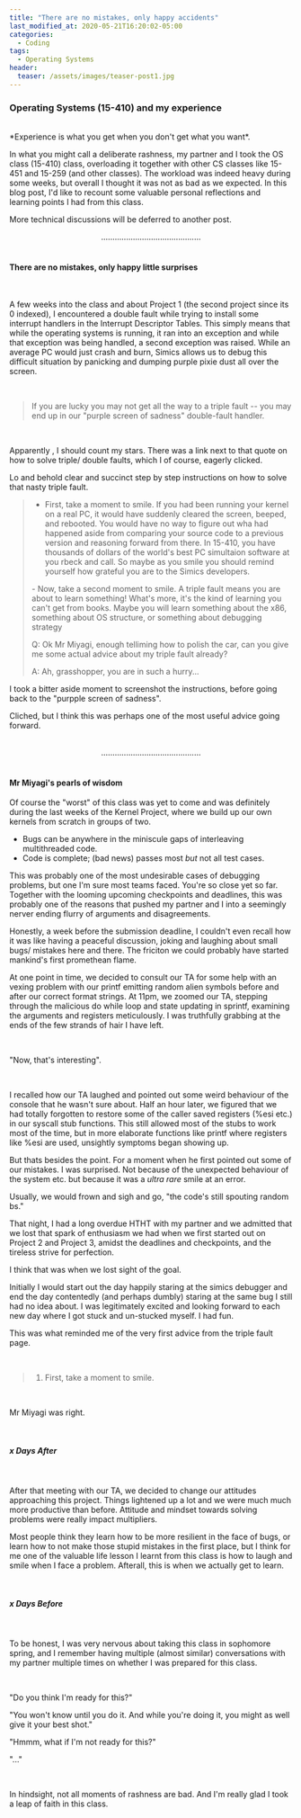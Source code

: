 ```yaml
---
title: "There are no mistakes, only happy accidents"
last_modified_at: 2020-05-21T16:20:02-05:00
categories:
  - Coding
tags:
  - Operating Systems
header:
  teaser: /assets/images/teaser-post1.jpg
---
```


### Operating Systems (15-410) and my experience 

<br>
*Experience is what you get when you don't get what you want*.
<br>

In what you might call a deliberate rashness, my partner and I took the OS class (15-410) class, overloading it together with other CS classes like 15-451 and 15-259 (and other classes). The workload was indeed heavy during some weeks, but overall I thought it was not as bad as we expected. In this blog post, I'd like to recount some valuable personal reflections and learning points I had from this class.

More technical discussions will be deferred to another post.

<center>............................................</center>


<br>

#### There are no mistakes, only happy little surprises

<br>

A few weeks into the class and about Project 1 (the second project since its 0 indexed), I encountered a double fault while trying to install some interrupt handlers in the Interrupt Descriptor Tables. This simply means that while the operating systems is running, it ran into an exception and while that exception was being handled, a second exception was raised. While an average PC would just crash and burn, Simics allows us to debug this difficult situation by panicking and dumping purple pixie dust all over the screen.


<br/>

> If you are lucky you may not get all the way to a triple fault -- you may end up in our "purple screen of sadness" double-fault handler. 

<br>


Apparently , I should count my stars. There was a link next to that quote on how to solve triple/ double faults, which I of course, eagerly clicked. 

Lo and behold clear and succinct step by step instructions on how to solve that nasty triple fault.


>- First, take a moment to smile. If you had been running your kernel on a real PC, it would have suddenly cleared the screen, beeped, and rebooted. You would have no way to figure out wha had happened aside from comparing your source code to a previous version and reasoning forward from there. In 15-410, you have thousands of dollars of the world's best PC simultaion software at you rbeck and call. So maybe as you smile you should remind yourself how grateful you are to the Simics developers. 
> <p></p> 
>-  Now, take a second moment to smile. A triple fault means you are about to learn something! What's more, it's the kind of learning you can't get from books. Maybe you will learn something about the x86, something about OS structure, or something about debugging strategy 
> <p></p> 
>Q: Ok Mr Miyagi, enough telliming how to polish the car, can you give me some actual advice about my triple fault already?
> <p></p>
>A: Ah, grasshopper, you are in such a hurry...
><br>

I took a bitter aside moment to screenshot the instructions, before going back to the "purpple screen of sadness". 

Cliched, but I think this was perhaps one of the most useful advice going forward.


<br>

<center>............................................</center>

<br>

#### Mr Miyagi's pearls of wisdom

Of course the "worst" of this class was yet to come and was definitely during the last weeks of the Kernel Project, where we build up our own kernels from scratch in groups of two. 

- Bugs can be anywhere in the miniscule gaps of interleaving multithreaded code.
- Code is complete; (bad news) passes most *but* not all test cases. 

This was probably one of the most undesirable cases of debugging problems, but one I'm sure most teams faced. You're so close yet so far. Together with the looming upcoming checkpoints and deadlines, this was probably one of the reasons that pushed my partner and I into a seemingly nerver ending flurry of arguments and disagreements. 

Honestly, a week before the submission deadline, I couldn't even recall how it was like having a peaceful discussion, joking and laughing about small bugs/ mistakes here and there. The friciton we could probably have started mankind's first promethean flame. 

At one point in time, we decided to consult our TA for some help with an vexing problem with our printf emitting random alien symbols before and after our correct format strings. At 11pm, we zoomed our TA, stepping through the malicious do while loop and state updating in sprintf, examining the arguments and registers meticulously. I was truthfully grabbing at the ends of the few strands of hair I have left.


<br>

"Now, that's interesting".

<br>


I recalled how our TA laughed and pointed out some weird behaviour of the console that he wasn't sure about. Half an hour later, we figured that we had totally forgotten to restore some of the caller saved registers (%esi etc.) in our syscall stub functions.  This still allowed most of the stubs to work most of the time, but in more elaborate functions like printf where registers like %esi are used, unsightly symptoms began showing up.

But thats besides the point. For a moment when he first pointed out some of our mistakes. I was surprised. Not because of the unexpected behaviour of the system etc. but because it was a *ultra rare* smile at an error.  

Usually, we would frown and sigh and go,  "the code's still spouting random bs."

That night, I had a long overdue HTHT with my partner and we admitted that we lost that spark of enthusiasm we had when we first started out on Project 2 and Project 3, amidst the deadlines and checkpoints, and the tireless strive for perfection. 

I think that was when we lost sight of the goal. 

Initially I would start out the day happily staring at the simics debugger and end the day contentedly (and perhaps dumbly) staring at the same bug I still had no idea about. I was legitimately excited and looking forward to each new day where I got stuck and un-stucked myself. I had fun. 


This was what reminded me of the very first advice from the triple fault page.

<br>

>1. First, take a moment to smile.

<br>

Mr Miyagi was right.

<br>

##### x Days After
<br>

After that meeting with our TA, we decided to change our attitudes approaching this project. Things lightened up a lot and we were much much more productive than before. Attitude and mindset towards solving problems were really impact multipliers. 

Most people think they learn how to be more resilient in the face of bugs, or learn how to not make those stupid mistakes in the first place, but I think for me one of the valuable life lesson I learnt from this class is how to laugh and smile when I face a problem. Afterall, this is when we actually get to learn. 

<br>

##### x Days Before 
<br>

To be honest, I was very nervous about taking this class in sophomore spring, and I remember having multiple (almost similar) conversations with my partner multiple times on whether I was prepared for this class.

<br>

"Do you think I'm ready for this?"

"You won't know until you do it. And while you're doing it, you might as well give it your best shot."

"Hmmm, what if I'm not ready for this?"

"..."

<br> 

In hindsight, not all moments of rashness are bad. And I'm really glad I took a leap of faith in this class. 

